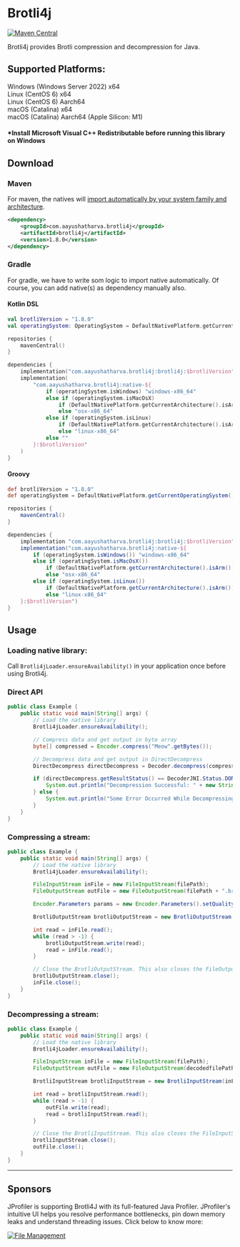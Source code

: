 # Brotli4j

[![Maven Central](https://img.shields.io/maven-central/v/com.aayushatharva.brotli4j/brotli4j-parent.svg?label=Maven%20Central)](https://search.maven.org/search?q=g:%22com.aayushatharva.brotli4j%22%20AND%20a:%22brotli4j-parent%22)

Brotli4j provides Brotli compression and decompression for Java.

## Supported Platforms:

Windows (Windows Server 2022) x64  
Linux (CentOS 6) x64  
Linux (CentOS 6) Aarch64  
macOS (Catalina) x64  
macOS (Catalina) Aarch64 (Apple Silicon: M1)

#### *Install Microsoft Visual C++ Redistributable before running this library on Windows

## Download

### Maven

For maven, the natives will
[import automatically by your system family and architecture](https://github.com/hyperxpro/Brotli4j/blob/main/natives/pom.xml#L38-L114).

```xml
<dependency>
    <groupId>com.aayushatharva.brotli4j</groupId>
    <artifactId>brotli4j</artifactId>
    <version>1.8.0</version>
</dependency>
```

### Gradle
For gradle, we have to write som logic to import native automatically. 
Of course, you can add native(s) as dependency manually also.

#### Kotlin DSL

```kotlin
val brotliVersion = "1.8.0"
val operatingSystem: OperatingSystem = DefaultNativePlatform.getCurrentOperatingSystem()

repositories {
    mavenCentral()
}

dependencies {
    implementation("com.aayushatharva.brotli4j:brotli4j:$brotliVersion")
    implementation(
        "com.aayushatharva.brotli4j:native-${
            if (operatingSystem.isWindows) "windows-x86_64"
            else if (operatingSystem.isMacOsX)
                if (DefaultNativePlatform.getCurrentArchitecture().isArm) "osx-aarch64"
                else "osx-x86_64"
            else if (operatingSystem.isLinux)
                if (DefaultNativePlatform.getCurrentArchitecture().isArm) "linux-aarch64"
                else "linux-x86_64"
            else ""
        }:$brotliVersion"
    )
}
```

#### Groovy

```groovy
def brotliVersion = "1.8.0"
def operatingSystem = DefaultNativePlatform.getCurrentOperatingSystem()

repositories {
    mavenCentral()
}

dependencies {
    implementation "com.aayushatharva.brotli4j:brotli4j:$brotliVersion"
    implementation("com.aayushatharva.brotli4j:native-${
        if (operatingSystem.isWindows()) "windows-x86_64"
        else if (operatingSystem.isMacOsX())
            if (DefaultNativePlatform.getCurrentArchitecture().isArm()) "osx-aarch64"
            else "osx-x86_64"
        else if (operatingSystem.isLinux())
            if (DefaultNativePlatform.getCurrentArchitecture().isArm()) "linux-aarch64"
            else "linux-x86_64"
    }:$brotliVersion")
}
```

## Usage

### Loading native library:

Call `Brotli4jLoader.ensureAvailability()` in your application once before using Brotli4j.

### Direct API

```java
public class Example {
    public static void main(String[] args) {
        // Load the native library
        Brotli4jLoader.ensureAvailability();

        // Compress data and get output in byte array
        byte[] compressed = Encoder.compress("Meow".getBytes());

        // Decompress data and get output in DirectDecompress
        DirectDecompress directDecompress = Decoder.decompress(compressed); // or DirectDecompress.decompress(compressed);

        if (directDecompress.getResultStatus() == DecoderJNI.Status.DONE) {
            System.out.println("Decompression Successful: " + new String(directDecompress.getDecompressedData()));
        } else {
            System.out.println("Some Error Occurred While Decompressing");
        }
    }
}
```

### Compressing a stream:

```java
public class Example {
    public static void main(String[] args) {
        // Load the native library
        Brotli4jLoader.ensureAvailability();

        FileInputStream inFile = new FileInputStream(filePath);
        FileOutputStream outFile = new FileOutputStream(filePath + ".br");

        Encoder.Parameters params = new Encoder.Parameters().setQuality(4);

        BrotliOutputStream brotliOutputStream = new BrotliOutputStream(outFile, params);

        int read = inFile.read();
        while (read > -1) {
            brotliOutputStream.write(read);
            read = inFile.read();
        }

        // Close the BrotliOutputStream. This also closes the FileOutputStream.
        brotliOutputStream.close();
        inFile.close();
    }
}
```

### Decompressing a stream:

```java
public class Example {
    public static void main(String[] args) {
        // Load the native library
        Brotli4jLoader.ensureAvailability();

        FileInputStream inFile = new FileInputStream(filePath);
        FileOutputStream outFile = new FileOutputStream(decodedfilePath);

        BrotliInputStream brotliInputStream = new BrotliInputStream(inFile);

        int read = brotliInputStream.read();
        while (read > -1) {
            outFile.write(read);
            read = brotliInputStream.read();
        }

        // Close the BrotliInputStream. This also closes the FileInputStream.
        brotliInputStream.close();
        outFile.close();
    }
}
```

__________________________________________________________________

## Sponsors

JProfiler is supporting Brotli4J with its full-featured Java Profiler. JProfiler's intuitive UI helps you resolve
performance bottlenecks, pin down memory leaks and understand threading issues. Click below to know more:

<a href="https://www.ej-technologies.com/products/jprofiler/overview.html" target="_blank" title="File Management">
  <img src="https://www.ej-technologies.com/images/product_banners/jprofiler_large.png" alt="File Management">
</a>
